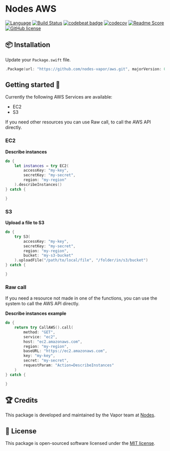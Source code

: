 # Nodes AWS

[![Language](https://img.shields.io/badge/Swift-3-brightgreen.svg)](http://swift.org)
[![Build Status](https://travis-ci.org/nodes-vapor/aws.svg?branch=master)](https://travis-ci.org/nodes-vapor/aws)
[![codebeat badge](https://codebeat.co/badges/52c2f960-625c-4a63-ae63-52a24d747da1)](https://codebeat.co/projects/github-com-nodes-vapor-aws)
[![codecov](https://codecov.io/gh/nodes-vapor/aws/branch/master/graph/badge.svg)](https://codecov.io/gh/nodes-vapor/aws)
[![Readme Score](http://readme-score-api.herokuapp.com/score.svg?url=https://github.com/nodes-vapor/aws)](http://clayallsopp.github.io/readme-score?url=https://github.com/nodes-vapor/aws)
[![GitHub license](https://img.shields.io/badge/license-MIT-blue.svg)](https://github.com/nodes-ios/Serializable/blob/master/LICENSE) 

## 📦 Installation
Update your `Package.swift` file.
```swift
.Package(url: "https://github.com/nodes-vapor/aws.git", majorVersion: 0)
```

## Getting started 🚀

Currently the following AWS Services are available:
- EC2
- S3

If you need other resources you can use Raw call, to call the AWS API directly.

### EC2

**Describe instances**

```swift
do {
    let instances = try EC2(
        accessKey: "my-key", 
        secretKey: "my-secret", 
        region: "my-region"
    ).describeInstances()
} catch {

}
```

### S3

**Upload a file to S3**

```swift
do {
    try S3(
        accessKey: "my-key", 
        secretKey: "my-secret", 
        region: "my-region", 
        bucket: "my-s3-bucket"
    ).uploadFile("/path/to/local/file", "/folder/in/s3/bucket")
} catch {

}
```

### Raw call

If you need a resource not made in one of the functions, you can use the system to call the AWS API directly.

**Describe instances example**

```swift
do {
    return try CallAWS().call(
        method: "GET", 
        service: "ec2", 
        host: "ec2.amazonaws.com", 
        region: "my-region", 
        baseURL: "https://ec2.amazonaws.com", 
        key: "my-key", 
        secret: "my-secret", 
        requestParam: "Action=DescribeInstances"
    )
} catch {

}
```
## 🏆 Credits
This package is developed and maintained by the Vapor team at [Nodes](https://www.nodesagency.com).

## 📄 License
This package is open-sourced software licensed under the [MIT license](http://opensource.org/licenses/MIT).
